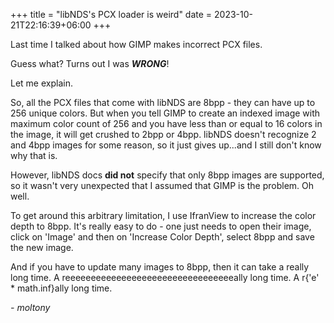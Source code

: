 +++
title = "libNDS's PCX loader is weird"
date = 2023-10-21T22:16:39+06:00
+++

Last time I talked about how GIMP makes incorrect PCX files.

Guess what? Turns out I was ***WRONG***!

Let me explain.

So, all the PCX files that come with libNDS are 8bpp - they can have up to 256 unique colors. But when you tell GIMP to create an indexed image with maximum color count of 256 and you have less than or equal to 16 colors in the image, it will get crushed to 2bpp or 4bpp. libNDS doesn't recognize 2 and 4bpp images for some reason, so it just gives up...and I still don't know why that is.

However, libNDS docs **did not** specify that only 8bpp images are supported, so it wasn't very unexpected that I assumed that GIMP is the problem. Oh well.

To get around this arbitrary limitation, I use IfranView to increase the color depth to 8bpp. It's really easy to do - one just needs to open their image, click on 'Image' and then on 'Increase Color Depth', select 8bpp and save the new image.

And if you have to update many images to 8bpp, then it can take a really long time. A reeeeeeeeeeeeeeeeeeeeeeeeeeeeeeeeeally long time. A r{'e' * math.inf}ally long time.

*- moltony*
